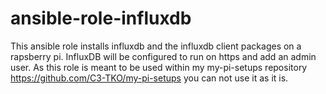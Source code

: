 # ansible-role-influxdb

This ansible role installs influxdb and the influxdb client packages on a rapsberry pi. InfluxDB will be configured to run on https and add an admin user. As this role is meant to be used within my my-pi-setups repository https://github.com/C3-TKO/my-pi-setups you can not use it as it is.
